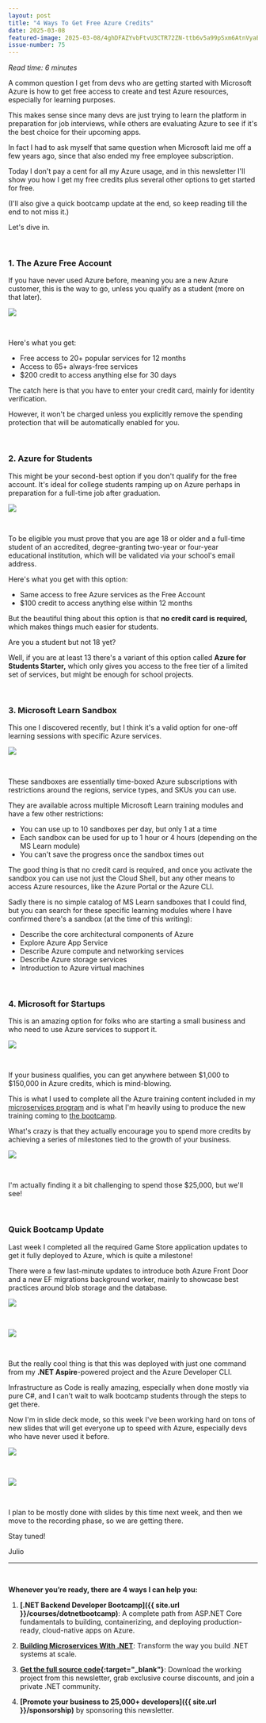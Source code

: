 ```yaml
---
layout: post
title: "4 Ways To Get Free Azure Credits"
date: 2025-03-08
featured-image: 2025-03-08/4ghDFAZYvbFtvU3CTR72ZN-ttb6v5a99pSxm6AtnVyaEc.jpeg
issue-number: 75
---
```


*Read time: 6 minutes*
​

A common question I get from devs who are getting started with Microsoft Azure is how to get free access to create and test Azure resources, especially for learning purposes.

This makes sense since many devs are just trying to learn the platform in preparation for job interviews, while others are evaluating Azure to see if it's the best choice for their upcoming apps.

In fact I had to ask myself that same question when Microsoft laid me off a few years ago, since that also ended my free employee subscription.

Today I don't pay a cent for all my Azure usage, and in this newsletter I'll show you how I get my free credits plus several other options to get started for free.

(I'll also give a quick bootcamp update at the end, so keep reading till the end to not miss it.)

Let's dive in.

​

### **1. The Azure Free Account**
If you have never used Azure before, meaning you are a new Azure customer, this is the way to go, unless you qualify as a student (more on that later).


![](/assets/images/2025-03-08/4ghDFAZYvbFtvU3CTR72ZN-jujH9CfZna8tZ1MC7eaiRt.jpeg)

​

Here's what you get:

*   <span>Free access to 20+ popular services for 12 months</span>
*   <span>Access to 65+ always-free services</span>
*   <span>$200 credit to access anything else for 30 days</span>

The catch here is that you have to enter your credit card, mainly for identity verification.

However, it won't be charged unless you explicitly remove the spending protection that will be automatically enabled for you.

​

### **2. Azure for Students**
This might be your second-best option if you don't qualify for the free account. It's ideal for college students ramping up on Azure perhaps in preparation for a full-time job after graduation.


![](/assets/images/2025-03-08/4ghDFAZYvbFtvU3CTR72ZN-pAxLJXNXtC3NExpvNPkC9r.jpeg)

​

To be eligible you must prove that you are age 18 or older and a full-time student of an accredited, degree-granting two-year or four-year educational institution, which will be validated via your school's email address.

Here's what you get with this option:

*   <span>Same access to free Azure services as the Free Account</span>
*   <span>$100 credit to access anything else within 12 months</span>

But the beautiful thing about this option is that **no credit card is required,** which makes things much easier for students.

Are you a student but not 18 yet?

Well, if you are at least 13 there's a variant of this option called **Azure for Students Starter,** which only gives you access to the free tier of a limited set of services, but might be enough for school projects.

​

### **3. Microsoft Learn Sandbox**
This one I discovered recently, but I think it's a valid option for one-off learning sessions with specific Azure services.


![](/assets/images/2025-03-08/4ghDFAZYvbFtvU3CTR72ZN-v3WrJVaKW9kb2LtzNnnYA5.jpeg)

​

These sandboxes are essentially time-boxed Azure subscriptions with restrictions around the regions, service types, and SKUs you can use.

They are available across multiple Microsoft Learn training modules and have a few other restrictions:

*   <span>You can use up to 10 sandboxes per day, but only 1 at a time</span>
*   <span>Each sandbox can be used for up to 1 hour or 4 hours (depending on the MS Learn module)</span>
*   <span>You can't save the progress once the sandbox times out</span>

The good thing is that no credit card is required, and once you activate the sandbox you can use not just the Cloud Shell, but any other means to access Azure resources, like the Azure Portal or the Azure CLI.

Sadly there is no simple catalog of MS Learn sandboxes that I could find, but you can search for these specific learning modules where I have confirmed there's a sandbox (at the time of this writing):

*   <span>Describe the core architectural components of Azure</span>
*   <span>Explore Azure App Service</span>
*   <span>Describe Azure compute and networking services</span>
*   <span>Describe Azure storage services</span>
*   <span>Introduction to Azure virtual machines</span>

​

### **4. Microsoft for Startups**
This is an amazing option for folks who are starting a small business and who need to use Azure services to support it.


![](/assets/images/2025-03-08/4ghDFAZYvbFtvU3CTR72ZN-4h8nXjcC6coUdbgUbUVdaF.jpeg)

​

If your business qualifies, you can get anywhere between $1,000 to $150,000 in Azure credits, which is mind-blowing.

This is what I used to complete all the Azure training content included in my [microservices program](https://dotnetmicroservices.com) and is what I'm heavily using to produce the new training coming to [the bootcamp](https://juliocasal.com/courses/dotnetbootcamp).

What's crazy is that they actually encourage you to spend more credits by achieving a series of milestones tied to the growth of your business.


![](/assets/images/2025-03-08/4ghDFAZYvbFtvU3CTR72ZN-ttb6v5a99pSxm6AtnVyaEc.jpeg)

​

I'm actually finding it a bit challenging to spend those $25,000, but we'll see!

​

### **Quick Bootcamp Update**
Last week I completed all the required Game Store application updates to get it fully deployed to Azure, which is quite a milestone!

There were a few last-minute updates to introduce both Azure Front Door and a new EF migrations background worker, mainly to showcase best practices around blob storage and the database.


![](/assets/images/2025-03-08/4ghDFAZYvbFtvU3CTR72ZN-qurWyJ8GGYbFjToULZiMza.jpeg)

​


![](/assets/images/2025-03-08/4ghDFAZYvbFtvU3CTR72ZN-aaUhCXk6JzwpD4VYx8aCFK.jpeg)

​

But the really cool thing is that this was deployed with just one command from my **.NET Aspire**-powered project and the Azure Developer CLI.

Infrastructure as Code is really amazing, especially when done mostly via pure C#, and I can't wait to walk bootcamp students through the steps to get there.

Now I'm in slide deck mode, so this week I've been working hard on tons of new slides that will get everyone up to speed with Azure, especially devs who have never used it before.


![](/assets/images/2025-03-08/4ghDFAZYvbFtvU3CTR72ZN-asmc9zW4tivQ151kuSiCpu.jpeg)

​


![](/assets/images/2025-03-08/4ghDFAZYvbFtvU3CTR72ZN-9mPioHYdVpGc7LpDQ8p67C.jpeg)

​

I plan to be mostly done with slides by this time next week, and then we move to the recording phase, so we are getting there.

Stay tuned!

Julio

---

<br/>

**Whenever you’re ready, there are 4 ways I can help you:**

1. **[.NET Backend Developer Bootcamp]({{ site.url }}/courses/dotnetbootcamp)**: A complete path from ASP.NET Core fundamentals to building, containerizing, and deploying production-ready, cloud-native apps on Azure.

2. **​[Building Microservices With .NET](https://dotnetmicroservices.com)**: Transform the way you build .NET systems at scale.

3. **​[​Get the full source code](https://www.patreon.com/juliocasal){:target="_blank"}**: Download the working project from this newsletter, grab exclusive course discounts, and join a private .NET community.

4. **[Promote your business to 25,000+ developers]({{ site.url }}/sponsorship)** by sponsoring this newsletter.
